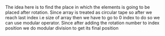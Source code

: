 The idea here is to find the place in which the elements is going to be placed after rotation. Since array is treated as circular tape so after we reach last index i.e size of array then we have to go to 0 index to do so we can use modular operator. Since after adding the rotation number to index position we do modular division to get its final position
​